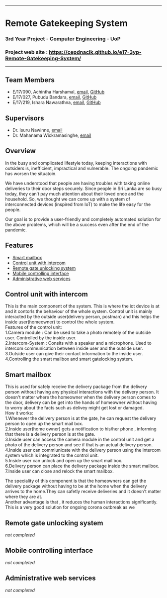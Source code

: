___
# Remote Gatekeeping System
### 3rd Year Project - Computer Engineering - UoP
### Project web site : https://cepdnaclk.github.io/e17-3yp-Remote-Gatekeeping-System/
___
## Team Members
- E/17/090, Achintha Harshamal, [email](mailto:achinthafharshamal@gmail.com), [GitHub](https://github.com/AchinthaHarshamal)
- E/17/027, Pubudu Bandara, [email](mailto:pubuducb@gmail.com), [GitHub](https://github.com/pubuducb)
- E/17/219, Ishara Nawarathna, [email](mailto:yc.ishara@gmail.com), [GitHub](https://github.com/IsharaNawarathna)
## Supervisors
- Dr. Isuru Nawinne, [email](mailto:isurunawinne@eng.pdn.ac.lk)
- Dr. Mahanama Wickramasinghe, [email](mailto:mahanamaw@eng.pdn.ac.lk)
## Overview
In the busy and complicated lifestyle today, keeping interactions with outsiders is, inefficient, impractical and vulnerable.
The ongoing pandemic has worsen the situatoin. 

We have understood that people are having troubles with taking online deliveries to their door steps securely.
Since people in Sri Lanka are so busy today, they can’t pay much attention about their loved once and the household.
So, we thought we can come up with a system of interconnected devices (inspired from IoT) to make the life easy for the people.

Our goal is to provide a user-friendly and completely automated solution for the above problems, which will be a success even after the end of the pandemic.
## Features
- [Smart mailbox](#smart-mailbox)
- [Control unit with intercom](#control-unit-with-intercom)
- [Remote gate unlocking system](#remote-gate-unlocking-system)
- [Mobile controlling interface](#mobile-controlling-interface)
- [Administrative web services](#administrative-web-services)


## Control unit with intercom
This is the main component of the system. This is where the iot device is at and it contorls the behaviour of the whole system. Control unit is mainly interacted by the outside user(delivery person, postman) and this helps the inside user(homeowner) to control the whole system.    
Features of the control unit:    
1.Camera module : Can be used to take a photo remotely of the outside user. Controlled by the inside user.  
2.Intercom-System : Consits with a speaker and a microphone. Used to intercom communication between inside user and the outside user.  
3.Outside user can give their contact information to the inside user.  
4.Controlling the smart mailbox and smart gatelocking system.  

## Smart mailbox
This is used for safely receive the delivery package from the delivery person without having any physical interactions with the delivery person. It doesn't matter where the homeowner when the delivery person comes to the door, delivery can be get into the hands of homeowner without having to worry about the facts such as delivey might get lost or damaged.  
  How it works:  
  1.Whenever the delivery person is at the gate, he can request the delivery person to open up the smart mail box.    
  2.Inside user(home owner) gets a notification to his/her phone , informing that there is a delivery person is at the gate.  
  3.Inside user can access the camera module in the control unit and get a photo of the delivery person and see if that is an actual delivery person.  
  4.Inside user can commiunicate with the delivery person using the intercom system which is integrated to the control unit.  
  5.Inside user can unlock and open up the smart mail box.  
  6.Delivery person can place the delivery package inside the smart mailbox.  
  7.Inside user can close and relock the smart mailbox.    
  
The speciality of this component is that the homeowners can get the delivery package without having to be at the home when the delivery arrives to the home.They can safetly receive deliveries and it doesn't matter where they are at.   
Another advantage is that , it reduces the human interactions significantly. This is a very good solution for ongoing corona outbreak as we    

## Remote gate unlocking system
_not completed_
## Mobile controlling interface
_not completed_
## Administrative web services
_not completed_
